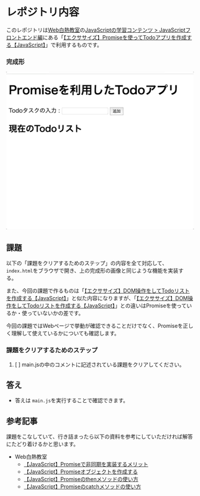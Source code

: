 # レポジトリ内容

このレポジトリは[Web白熱教室](https://tsuyopon.xyz/)の[JavaScriptの学習コンテンツ > JavaScriptフロントエンド編](https://tsuyopon.xyz/learning-contents/web-dev/javascript/frontend/)にある「[【エクササイズ】Promiseを使ってTodoアプリを作成する【JavaScript】](https://tsuyopon.xyz/learning-contents/web-dev/javascript/frontend/js-excercise-for-frontend-6/)」で利用するものです。

### 完成形

![完成形](./images/assignment.gif)


## 課題

以下の「課題をクリアするためのステップ」の内容を全て対応して、`index.html`をブラウザで開き、上の完成形の画像と同じような機能を実装する。

また、今回の課題で作るものは「[【エクササイズ】DOM操作をしてTodoリストを作成する【JavaScript】](https://tsuyopon.xyz/learning-contents/web-dev/javascript/frontend/js-excercise-for-frontend-4/)」と似た内容になりますが、「[【エクササイズ】DOM操作をしてTodoリストを作成する【JavaScript】](https://tsuyopon.xyz/learning-contents/web-dev/javascript/frontend/js-excercise-for-frontend-4/)」との違いはPromiseを使っているか・使っていないかの差です。

今回の課題ではWebページで挙動が確認できることだけでなく、Promiseを正しく理解して使えているかについても確認します。

### 課題をクリアするためのステップ

1. [ ] main.jsの中のコメントに記述されている課題をクリアしてください。

## 答え

- 答えは `main.js`を実行することで確認できます。

## 参考記事

課題をこなしていて、行き詰まったら以下の資料を参考にしていただければ解答にたどり着けるかと思います。


- Web白熱教室
  - [【JavaScript】Promiseで非同期を実装するメリット](https://tsuyopon.xyz/learning-contents/web-dev/javascript/frontend/promise-helps-us-from-callback-hell/)
  - [【JavaScript】Promiseオブジェクトを作成する](https://tsuyopon.xyz/learning-contents/web-dev/javascript/frontend/how-to-create-a-promise-object/)
  - [【JavaScript】Promiseのthenメソッドの使い方](https://tsuyopon.xyz/learning-contents/web-dev/javascript/frontend/how-to-use-the-then-of-a-promise-in-js/)
  - [【JavaScript】Promiseのcatchメソッドの使い方](https://tsuyopon.xyz/learning-contents/web-dev/javascript/frontend/how-to-use-the-catch-of-a-promise-in-js/)